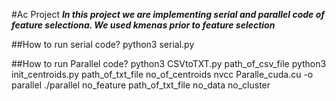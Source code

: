 #Ac Project
***In this project we are implementing serial and parallel code of feature selectiona.
We used kmenas prior to feature selection***

##How to run serial code?
python3 serial.py

##How to run Parallel code?
python3 CSVtoTXT.py path_of_csv_file
python3 init_centroids.py path_of_txt_file no_of_centroids
nvcc Paralle_cuda.cu -o parallel
./parallel no_feature path_of_txt_file no_data no_cluster
